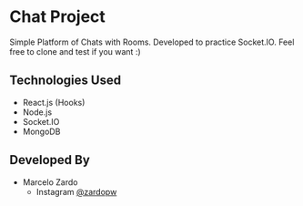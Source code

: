 # Chat Project

Simple Platform of Chats with Rooms. Developed to practice Socket.IO.
Feel free to clone and test if you want :)

## Technologies Used

- React.js (Hooks)
- Node.js
- Socket.IO
- MongoDB

## Developed By

* Marcelo Zardo
	* Instagram [@zardopw](https://www.instagram.com/zardopw/)
